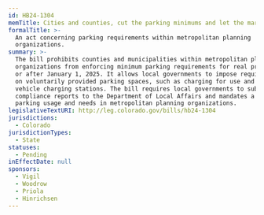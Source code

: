 ```yaml
---
id: HB24-1304
memTitle: Cities and counties, cut the parking minimums and let the market decide.
formalTitle: >-
  An act concerning parking requirements within metropolitan planning
  organizations.
summary: >-
  The bill prohibits counties and municipalities within metropolitan planning
  organizations from enforcing minimum parking requirements for real property on
  or after January 1, 2025. It allows local governments to impose requirements
  on voluntarily provided parking spaces, such as charging for use and allowing
  vehicle charging stations. The bill requires local governments to submit
  compliance reports to the Department of Local Affairs and mandates a study on
  parking usage and needs in metropolitan planning organizations.
legislativeTextURI: http://leg.colorado.gov/bills/hb24-1304
jurisdictions:
  - Colorado
jurisdictionTypes:
  - State
statuses:
  - Pending
inEffectDate: null
sponsors:
  - Vigil
  - Woodrow
  - Priola
  - Hinrichsen
---
```

